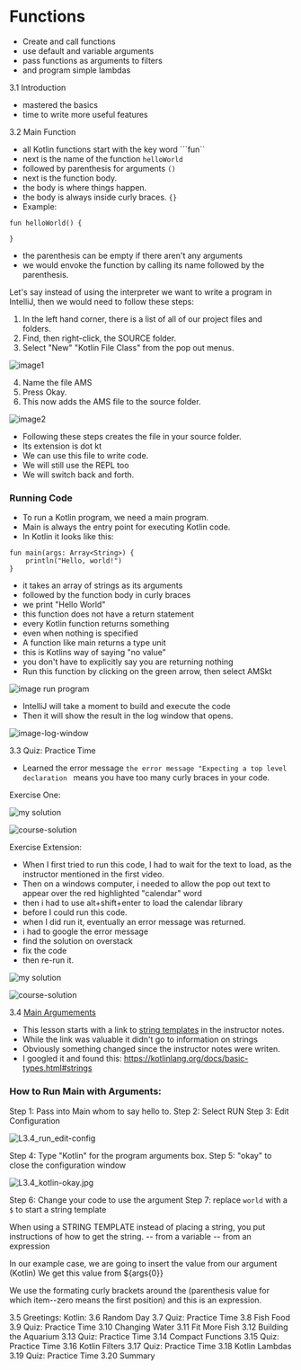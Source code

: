 # Functions 
* Create and call functions
* use default and variable arguments 
* pass functions as arguments to filters
* and program simple lambdas 

3.1  Introduction 
* mastered the basics
* time to write more useful features 

3.2  Main Function 
* all Kotlin functions start with the key word ```fun``
* next is the name of the function ```helloWorld```
* followed by parenthesis for arguments ```()```
* next is the function body.  
* the body is where things happen. 
* the body is always inside curly braces. ```{}```
* Example: 
``` 
fun helloWorld() { 

}
```
*  the parenthesis can be empty if there aren't any arguments 
*  we would envoke the function by calling its name followed by the parenthesis. 




Let's say instead of using the interpreter we want to write a program in IntelliJ, then we would need to follow these steps: 
1.  In the left hand corner, there is a list of all of our project files and folders. 
2.  Find, then right-click, the SOURCE folder. 
3.  Select "New" "Kotlin File Class" from the pop out menus. 

![image1](https://github.com/EO4wellness/leary-leerie/blob/master/Kotlin/images/L3.2_create-new-class-source-file.jpg)

4. Name the file AMS
5. Press Okay. 
6. This now adds the AMS file to the source folder. 

![image2](https://github.com/EO4wellness/leary-leerie/blob/master/Kotlin/images/L3.2_AMS.kt_file-to-write-code.jpg)

* Following these steps creates the file in your source folder. 
* Its extension is dot kt 
* We can use this file to write code. 
* We will still use the REPL too 
* We will switch back and forth. 

### Running Code 
* To run a Kotlin program, we need a main program. 
* Main is always the entry point for executing Kotlin code. 
* In Kotlin it looks like this: 
```
fun main(args: Array<String>) {
    println("Hello, world!")
}
```
* it takes an array of strings as its arguments
* followed by the function body in curly braces 
* we print "Hello World" 
* this function does not have a return statement 
* every Kotlin function returns something 
* even when nothing is specified 
* A function like main returns a type unit 
* this is Kotlins way of saying "no value" 
* you don't have to explicitly say you are returning nothing 
* Run this function by clicking on the green arrow, then select AMSkt

![image run program](https://github.com/EO4wellness/leary-leerie/blob/master/Kotlin/images/L3.2-run-a-main-function.jpg)


* IntelliJ will take a moment to build and execute the code 
* Then it will show the result in the log window that opens. 

![image-log-window](https://github.com/EO4wellness/leary-leerie/blob/master/Kotlin/images/L3.2-results-run-main-function.jpg)

3.3  Quiz: Practice Time 
* Learned the error message ```the error message "Expecting a top level declaration ``` means you have too many curly braces in your code. 

Exercise One: 

![my solution](https://github.com/EO4wellness/leary-leerie/blob/master/Kotlin/images/L3.3.jpg)

![course-solution](https://github.com/EO4wellness/leary-leerie/blob/master/Kotlin/images/L3.3-course-solution.jpg)


Exercise Extension: 
* When I first tried to run this code, I had to wait for the text to load, as the instructor mentioned in the first video.
* Then on a windows computer, i needed to allow the pop out text to appear over the red highlighted "calendar" word
* then i had to use alt+shift+enter to load the calendar library 
* before I could run this code. 
* when I did run it, eventually an error message was returned. 
* i had to google the error message
* find the solution on overstack
* fix the code
* then re-run it. 


![my solution](https://github.com/EO4wellness/leary-leerie/blob/master/Kotlin/images/L3.3_extend.jpg)



![course-solution](https://github.com/EO4wellness/leary-leerie/blob/master/Kotlin/images/L3.3-extend-solution.jpg)


3.4  [Main Argumements](https://classroom.udacity.com/courses/ud9011/lessons/14fb1ae9-8a2e-48ee-9620-68c87c5f833b/concepts/9b054fd9-dfab-430f-add8-2be2d77167c2)
* This lesson starts with a link to [string templates](https://kotlinlang.org/docs/basic-syntax.html#using-string-templates) in the instructor notes. 
* While the link was valuable it didn't go to information on strings
* Obviously something changed since the instructor notes were writen. 
* I googled it and found this: https://kotlinlang.org/docs/basic-types.html#strings

### How to Run Main with Arguments: 
Step 1: Pass into Main whom to say hello to. 
Step 2: Select RUN
Step 3: Edit Configuration 

![L3.4_run_edit-config]() 


Step 4: Type "Kotlin" for the program arguments box. 
Step 5: "okay" to close the configuration window 

![L3.4_kotlin-okay.jpg]()


Step 6: Change your code to use the argument 
Step 7: replace ```world``` with a ```$``` to start a string template 

When using a STRING TEMPLATE instead of placing a string, you put instructions of how to get the string. 
-- from a variable 
-- from an expression 

In our example case, we are going to insert the value from our argument (Kotlin) 
We get this value from ${args{0}}

We use the formating curly brackets around the (parenthesis value for which item--zero means the first position) 
and this is an expression. 


3.5  Greetings: Kotlin: 
3.6  Random Day 
3.7  Quiz: Practice Time 
3.8  Fish Food 
3.9  Quiz: Practice Time 
3.10 Changing Water 
3.11 Fit More Fish 
3.12 Building the Aquarium 
3.13 Quiz: Practice Time 
3.14 Compact Functions 
3.15 Quiz: Practice Time 
3.16 Kotlin Filters 
3.17 Quiz: Practice Time 
3.18 Kotlin Lambdas 
3.19 Quiz: Practice Time 
3.20 Summary 
